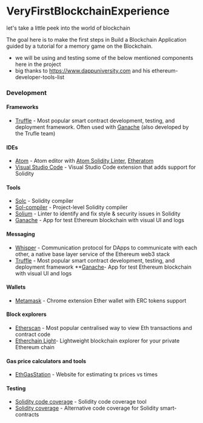 # VeryFirstBlockchainExperience
let's take a little peek into the world of blockchain

The goal here is to make the first steps in Build a Blockchain Application guided by a tutorial for a memory game on the Blockchain.
* we will be using and testing some of the below mentioned components here in the project
* big thanks to https://www.dappuniversity.com and his ethereum-developer-tools-list
### Development

#### Frameworks
* [Truffle](http://truffleframework.com) - Most popular smart contract development, testing, and deployment framework. Often used with [Ganache](https://github.com/trufflesuite/ganache) (also developed by the Trufle team)

#### IDEs
* [Atom](https://atom.io/) - Atom editor with [Atom Solidity Linter](https://atom.io/packages/atom-solidity-linter), [Etheratom](https://atom.io/packages/etheratom)
* [Visual Studio Code](https://marketplace.visualstudio.com/items?itemName=JuanBlanco.solidity) - Visual Studio Code extension that adds support for Solidity

#### Tools
* [Solc](https://solidity.readthedocs.io/en/latest/using-the-compiler.html?highlight=bin) - Solidity compiler
* [Sol-compiler](https://github.com/0xProject/0x-monorepo/tree/v2-prototype/packages/sol-compiler) - Project-level Solidity compiler
* [Solium](https://github.com/duaraghav8/Solium) - Linter to identify and fix style & security issues in Solidity
* [Ganache](https://github.com/trufflesuite/ganache) - App for test Ethereum blockchain with visual UI and logs

#### Messaging
* [Whisper](https://github.com/ethereum/wiki/wiki/Whisper) - Communication protocol for DApps to communicate with each other, a native base layer service of the Ethereum web3 stack
* [Truffle](http://truffleframework.com) - Most popular smart contract development, testing, and deployment framework
**[Ganache](https://github.com/trufflesuite/ganache)- App for test Ethereum blockchain with visual UI and logs

#### Wallets
* [Metamask](https://metamask.io/) - Chrome extension Ether wallet with ERC tokens support

#### Block explorers
* [Etherscan](https://etherscan.io/) - Most popular centralised way to view Eth transactions and contract code
* [Etherchain Light](https://github.com/gobitfly/etherchain-light)- Lightweight blockchain explorer for your private Ethereum chain

#### Gas price calculators and tools
* [EthGasStation](https://ethgasstation.info/) - Website for estimating tx prices vs times

#### Testing
* [Solidity code coverage](https://github.com/0xProject/0x-monorepo/tree/v2-prototype/packages/sol-cov) - Solidity code coverage tool
* [Solidity coverage](https://github.com/sc-forks/solidity-coverage) - Alternative code coverage for Solidity smart-contracts
